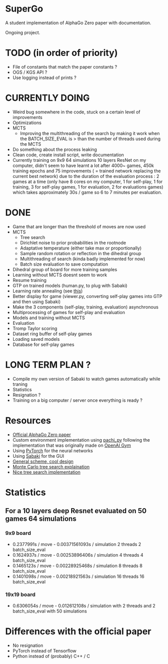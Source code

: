 # SuperGo

A student implementation of AlphaGo Zero paper with documentation.

Ongoing project.

# TODO (in order of priority)

* File of constants that match the paper constants ?
* OGS / KGS API ?
* Use logging instead of prints ?

# CURRENTLY DOING

* Weird bug somewhere in the code, stuck on a certain level of improvements
* Optimizations
* MCTS
  * Improving the multithreading of the search by making it work when the BATCH_SIZE_EVAL is > than the number of threads used during the MCTS
* Do something about the process leaking
* Clean code, create install script, write documentation
* Currently training on 9x9 64 simulations 10 layers ResNet on my computer, didn't seem to have learnt a lot after 4000~ games, 450k training epochs and 75 improvements ( = trained network replacing the current best network) due to the duration of the evaluation process : 2 games at a time (only have 8 cores on my computer, 1 for self-play, 1 for training, 3 for self-play games, 1 for evaluation, 2 for evaluations games) which takes approximately 30s / game so 6 to 7 minutes per evaluation.

# DONE

* Game that are longer than the threshold of moves are now used
* MCTS
  * Tree search
  * Dirichlet noise to prior probabilities in the rootnode
  * Adaptative temperature (either take max or proportionally)
  * Sample random rotation or reflection in the dihedral group
  * Multithreading of search (kinda badly implemented for now)
  * Batch size evaluation to save computation
* Dihedral group of board for more training samples
* Learning without MCTS doesnt seem to work
* Resume training
* GTP on trained models (human.py, to plug with Sabaki)
* Learning rate annealing (see [this](https://discuss.pytorch.org/t/adaptive-learning-rate/320/26))
* Better display for game (viewer.py, converting self-play games into GTP and then using Sabaki)
* Make the 3 components (self-play, training, evaluation) asynchronous
* Multiprocessing of games for self-play and evaluation
* Models and training without MCTS
* Evaluation
* Tromp Taylor scoring
* Dataset ring buffer of self-play games
* Loading saved models
* Database for self-play games

# LONG TERM PLAN ?

* Compile my own version of Sabaki to watch games automatically while traning
* Statistics
* Resignation ?
* Training on a big computer / server once everything is ready ?

# Resources

* [Official AlphaGo Zero paper](https://www.nature.com/articles/nature24270.epdf?author_access_token=VJXbVjaSHxFoctQQ4p2k4tRgN0jAjWel9jnR3ZoTv0PVW4gB86EEpGqTRDtpIz-2rmo8-KG06gqVobU5NSCFeHILHcVFUeMsbvwS-lxjqQGg98faovwjxeTUgZAUMnRQ)
* Custom environment implementation using [pachi_py](https://github.com/openai/pachi-py/tree/master/pachi_py) following the implementation that was originally made on [OpenAI Gym](https://github.com/openai/gym/blob/6af4a5b9b2755606c4e0becfe1fc876d33130526/gym/envs/board_game/go.py)
* Using [PyTorch](https://github.com/pytorch/pytorch) for the neural networks
* Using [Sabaki](https://github.com/SabakiHQ/Sabaki) for the GUI
* [General scheme, cool design](https://applied-data.science/static/main/res/alpha_go_zero_cheat_sheet.png)
* [Monte Carlo tree search explaination](https://int8.io/monte-carlo-tree-search-beginners-guide/)
* [Nice tree search implementation](https://github.com/blanyal/alpha-zero/blob/master/mcts.py)

# Statistics

## For a 10 layers deep Resnet evaluated on 50 games 64 simulations

### 9x9 board

* 0.2377991s / move - 0.00371561093s / simulation 2 threads 2 batch_size_eval
* 0.1624937s / move - 0.00253896406s / simulation 4 threads 4 batch_size_eval
* 0.1465123s / move - 0.00228925468s / simulation 8 threads 8 batch_size_eval
* 0.1401098s / move - 0.00218921563s / simulation 16 threads 16 batch_size_eval

### 19x19 board

* 0.6306054s / move - 0.012612108s / simulation with 2 threads and 2 batch_size_eval with 50 simulations

# Differences with the official paper

* No resignation
* PyTorch instead of Tensorflow
* Python instead of (probably) C++ / C
